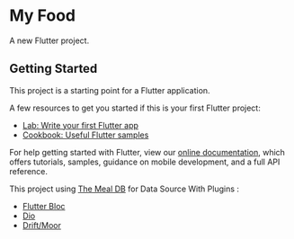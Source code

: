 # My Food

A new Flutter project.

## Getting Started

This project is a starting point for a Flutter application.

A few resources to get you started if this is your first Flutter project:

- [Lab: Write your first Flutter app](https://flutter.dev/docs/get-started/codelab)
- [Cookbook: Useful Flutter samples](https://flutter.dev/docs/cookbook)

For help getting started with Flutter, view our
[online documentation](https://flutter.dev/docs), which offers tutorials,
samples, guidance on mobile development, and a full API reference.

This project using [The Meal DB](https://www.themealdb.com/api.php) for Data Source
With Plugins :
- [Flutter Bloc](https://pub.dev/packages/flutter_bloc)
- [Dio](https://pub.dev/packages/dio)
- [Drift/Moor](https://pub.dev/packages/drift)